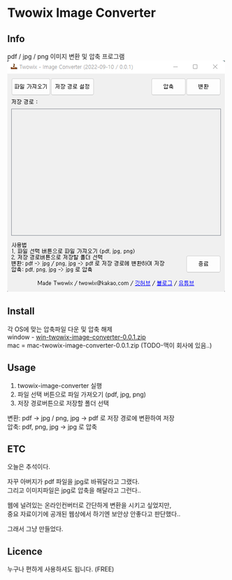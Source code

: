# Twowix Image Converter

## Info
pdf / jpg / png 이미지 변환 및 압축 프로그램  
<img src="preview.png" title="px(픽셀) 크기 설정" alt="RubberDuck"></img>

## Install
각 OS에 맞는 압축파일 다운 및 압축 해제  
window - [win-twowix-image-converter-0.0.1.zip](https://github.com/twowix/img-converter/raw/main/win-twowix-image-converter-0.0.1.zip)  
mac = mac-twowix-image-converter-0.0.1.zip (TODO-맥이 회사에 있음..)

## Usage
1. twowix-image-converter 실행
2. 파일 선택 버튼으로 파일 가져오기 (pdf, jpg, png)
3. 저장 경로버튼으로 저장할 폴더 선택  

변환: pdf -> jpg / png, jpg -> pdf 로 저장 경로에 변환하여 저장  
압축: pdf, png, jpg -> jpg 로 압축

## ETC
오늘은 추석이다.  

자꾸 아버지가 pdf 파일을 jpg로 바꿔달라고 그랬다.  
그리고 이미지파일은 jpg로 압축을 해달라고 그런다..

웹에 널려있는 온라인컨버터로 간단하게 변환을 시키고 싶었지만,  
중요 자료이기에 공개된 웹상에서 하기엔 보안상 안좋다고 판단했다..

그래서 그냥 만들었다.

## Licence
누구나 편하게 사용하셔도 됩니다. (FREE)
